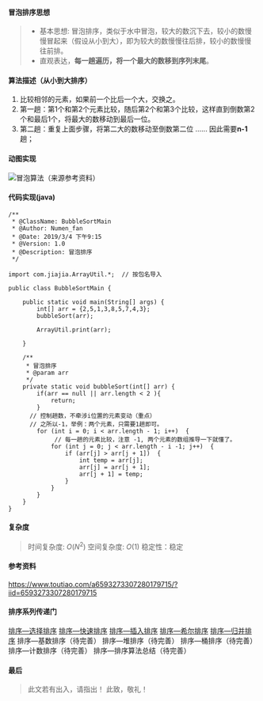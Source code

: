 #### 冒泡排序思想
> - 基本思想: 冒泡排序，类似于水中冒泡，较大的数沉下去，较小的数慢慢冒起来（假设从小到大），即为较大的数慢慢往后排，较小的数慢慢往前排。
> - 直观表达，**每一趟遍历，将一个最大的数移到序列末尾**。
#### 算法描述（从小到大排序）
1. 比较相邻的元素，如果前一个比后一个大，交换之。
2. 第一趟：第1个和第2个元素比较，随后第2个和第3个比较，这样直到倒数第2个和最后1个，将最大的数移动到最后一位。
3. 第二趟：重复上面步骤，将第二大的数移动至倒数第二位
......
因此需要**n-1**趟；
####  动图实现
![冒泡算法（来源参考资料）](http://upload-images.jianshu.io/upload_images/9916080-f0605d250bd43468?imageMogr2/auto-orient/strip)
#### 代码实现(java)
```
/**
 * @ClassName: BubbleSortMain
 * @Author: Numen_fan
 * @Date: 2019/3/4 下午9:15
 * @Version: 1.0
 * @Description: 冒泡排序
 */

import com.jiajia.ArrayUtil.*;  // 按包名导入

public class BubbleSortMain {

    public static void main(String[] args) {
        int[] arr = {2,5,1,3,8,5,7,4,3};
        bubbleSort(arr);

        ArrayUtil.print(arr);

    }

    /**
     * 冒泡排序
     * @param arr
     */
    private static void bubbleSort(int[] arr) {
        if(arr == null || arr.length < 2 ){
            return;
        }
      // 控制趟数，不牵涉i位置的元素变动（重点）
      // 之所以-1，举例：两个元素，只需要1趟即可。
        for (int i = 0; i < arr.length - 1; i++)  { 
             // 每一趟的元素比较，注意 -1, 两个元素的数组推导一下就懂了。
            for (int j = 0; j < arr.length - i -1; j++)  {  
                if (arr[j] > arr[j + 1])  {
                    int temp = arr[j];
                    arr[j] = arr[j + 1];
                    arr[j + 1] = temp;
                }
            }
        }
    }
}

```
#### 复杂度
> 时间复杂度: $O(N^2)$ 
> 空间复杂度: $O(1)$ 
> 稳定性：稳定
#### 参考资料
https://www.toutiao.com/a6593273307280179715/?iid=6593273307280179715
#### 排序系列传递门
[排序—选择排序](https://www.jianshu.com/p/51100da14cc2)
[排序—快速排序](https://www.jianshu.com/p/c1a05c50a75c)
[排序—插入排序](https://www.jianshu.com/p/63c20e87f88a)
[排序—希尔排序]( http://fanjiajia.cn/2020/12/20/programming-practise/flx1/)
[排序—归并排序](http://fanjiajia.cn/2021/01/10/programming-practise/flx1/)
排序—基数排序（待完善）
排序—堆排序（待完善）
排序—桶排序（待完善）
排序—计数排序（待完善）
排序—排序算法总结（待完善）

#### 最后
> 此文若有出入，请指出！
> 此致，敬礼！